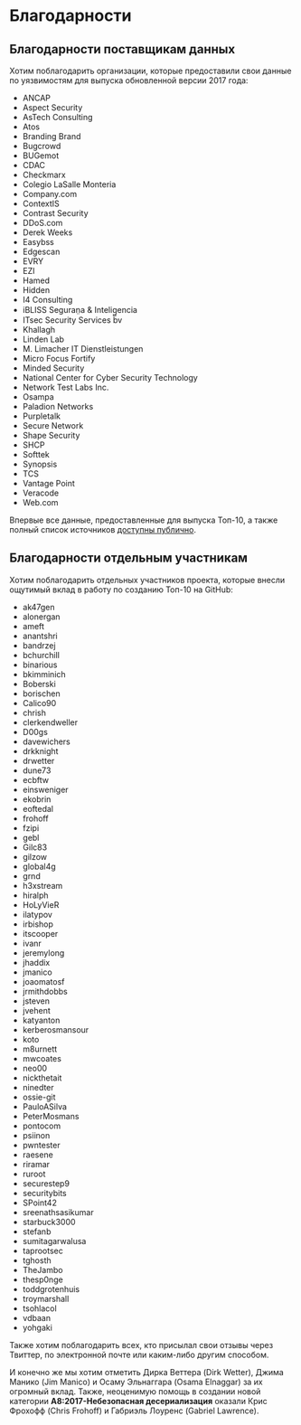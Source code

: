 # Благодарности

## Благодарности поставщикам данных

Хотим поблагодарить организации, которые предоставили свои данные по уязвимостям для выпуска обновленной версии 2017 года:

* ANCAP
* Aspect Security
* AsTech Consulting
* Atos
* Branding Brand
* Bugcrowd
* BUGemot
* CDAC
* Checkmarx
* Colegio LaSalle Monteria
* Company.com
* ContextIS
* Contrast Security
* DDoS.com
* Derek Weeks
* Easybss
* Edgescan
* EVRY
* EZI
* Hamed
* Hidden
* I4 Consulting
* iBLISS Seguran̤a & Intelig̻encia
* ITsec Security Services bv
* Khallagh
* Linden Lab
* M. Limacher IT Dienstleistungen
* Micro Focus Fortify
* Minded Security
* National Center for Cyber Security Technology
* Network Test Labs Inc.
* Osampa
* Paladion Networks
* Purpletalk
* Secure Network
* Shape Security
* SHCP
* Softtek
* Synopsis
* TCS
* Vantage Point
* Veracode
* Web.com

Впервые все данные, предоставленные для выпуска Топ-10, а также полный список источников [доступны публично](https://github.com/OWASP/Top10/tree/master/2017/datacall/submissions).

## Благодарности отдельным участникам

Хотим поблагодарить отдельных участников проекта, которые внесли ощутимый вклад в работу по созданию Топ-10 на GitHub:

* ak47gen
* alonergan
* ameft
* anantshri
* bandrzej
* bchurchill
* binarious
* bkimminich
* Boberski
* borischen
* Calico90
* chrish
* clerkendweller
* D00gs
* davewichers
* drkknight
* drwetter
* dune73
* ecbftw
* einsweniger
* ekobrin
* eoftedal
* frohoff
* fzipi
* gebl
* Gilc83
* gilzow
* global4g
* grnd
* h3xstream
* hiralph
* HoLyVieR
* ilatypov
* irbishop
* itscooper
* ivanr
* jeremylong
* jhaddix
* jmanico
* joaomatosf
* jrmithdobbs
* jsteven
* jvehent
* katyanton
* kerberosmansour
* koto
* m8urnett
* mwcoates
* neo00
* nickthetait
* ninedter
* ossie-git
* PauloASilva
* PeterMosmans
* pontocom
* psiinon
* pwntester
* raesene
* riramar
* ruroot
* securestep9
* securitybits
* SPoint42
* sreenathsasikumar
* starbuck3000
* stefanb
* sumitagarwalusa
* taprootsec
* tghosth
* TheJambo
* thesp0nge
* toddgrotenhuis
* troymarshall
* tsohlacol
* vdbaan
* yohgaki

Также хотим поблагодарить всех, кто присылал свои отзывы через Твиттер, по электронной почте или каким-либо другим способом.

И конечно же мы хотим отметить Дирка Веттера (Dirk Wetter), Джима Манико (Jim Manico) и Осаму Эльнаггара (Osama Elnaggar) за их огромный вклад. Также, неоценимую помощь в создании новой категории **A8:2017-Небезопасная десериализация** оказали Крис Фрохофф (Chris Frohoff) и Габриэль Лоуренс (Gabriel Lawrence).
